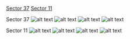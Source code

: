 [Sector 37](#sector37)
[Sector 11](#sector11)

<a name = "sector37"></a>
Sector 37
![alt text](/images/HATS-25_Sector_37/HATS-25_Sector_37_a_TimeSeries.png)
![alt text](/images/HATS-25_Sector_37/HATS-25_Sector_37_b_FoldedLightCurve.png)
![alt text](/images/HATS-25_Sector_37/HATS-25_Sector_37_b_IndividualTransitsWithFit.png)
![alt text](/images/HATS-25_Sector_37/HATS-25_Sector_37_c_TimingResiduals.png)

<a name = "sector11"></a>
Sector 11
![alt text](/images/HATS-25_Sector_11/HATS-25_Sector_11_a_TimeSeries.png)
![alt text](/images/HATS-25_Sector_11/HATS-25_Sector_11_b_FoldedLightCurve.png)
![alt text](/images/HATS-25_Sector_11/HATS-25_Sector_11_b_IndividualTransitsWithFit.png)
![alt text](/images/HATS-25_Sector_11/HATS-25_Sector_11_c_TimingResiduals.png)

